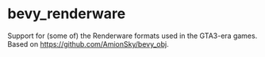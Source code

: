 # bevy_renderware

Support for (some of) the Renderware formats used in the GTA3-era games.
Based on https://github.com/AmionSky/bevy_obj.
